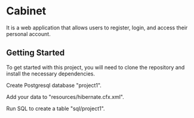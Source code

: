 # Cabinet
It is a web application that allows users to register, login, and access their personal account.
## Getting Started
To get started with this project, you will need to clone the repository and install the necessary dependencies.

Create Postgresql database "project1".

Add your data to "resources/hibernate.cfx.xml".

Run SQL to create a table "sql/project1".
